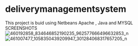 # deliverymanagementsystem
This project is buid using Netbeans Apache , Java and MYSQL
SCREENSHOTS
![460192858_834646852190235_962577666496632853_n](https://github.com/user-attachments/assets/fd3cc345-cddf-411e-8434-11a5ed1e9c18)
![461007477_1058350439209947_301284068317657205_n](https://github.com/user-attachments/assets/95d60407-ad2c-49b2-94fa-ead4db67ab76)
